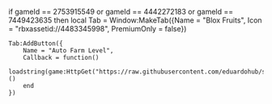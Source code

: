 if gameId == 2753915549 or gameId == 4442272183 or gameId == 7449423635 then
    local Tab = Window:MakeTab({Name = "Blox Fruits", Icon = "rbxassetid://4483345998", PremiumOnly = false})

    Tab:AddButton({
        Name = "Auto Farm Level",
        Callback = function()
            loadstring(game:HttpGet("https://raw.githubusercontent.com/eduardohub/scripts/main/bloxfruits_autofarm.lua"))()
        end
    })
